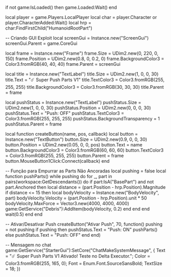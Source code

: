 if not game:IsLoaded() then
    game.Loaded:Wait()
end

local player = game.Players.LocalPlayer
local char = player.Character or player.CharacterAdded:Wait()
local hrp = char:FindFirstChild("HumanoidRootPart")

-- Criando GUI Exploit
local screenGui = Instance.new("ScreenGui")
screenGui.Parent = game.CoreGui

local frame = Instance.new("Frame")
frame.Size = UDim2.new(0, 220, 0, 150)
frame.Position = UDim2.new(0.8, 0, 0.2, 0)
frame.BackgroundColor3 = Color3.fromRGB(40, 40, 40)
frame.Parent = screenGui

local title = Instance.new("TextLabel")
title.Size = UDim2.new(1, 0, 0, 30)
title.Text = "☄️ Super Push Parts V1"
title.TextColor3 = Color3.fromRGB(255, 255, 255)
title.BackgroundColor3 = Color3.fromRGB(30, 30, 30)
title.Parent = frame

local pushStatus = Instance.new("TextLabel")
pushStatus.Size = UDim2.new(1, 0, 0, 30)
pushStatus.Position = UDim2.new(0, 0, 0, 30)
pushStatus.Text = "Push: OFF"
pushStatus.TextColor3 = Color3.fromRGB(255, 255, 255)
pushStatus.BackgroundTransparency = 1
pushStatus.Parent = frame

local function createButton(name, pos, callback)
    local button = Instance.new("TextButton")
    button.Size = UDim2.new(0.9, 0, 0, 30)
    button.Position = UDim2.new(0.05, 0, 0, pos)
    button.Text = name
    button.BackgroundColor3 = Color3.fromRGB(60, 60, 60)
    button.TextColor3 = Color3.fromRGB(255, 255, 255)
    button.Parent = frame
    button.MouseButton1Click:Connect(callback)
end

-- Função para Empurrar as Parts Não Ancoradas
local pushing = false
local function pushParts()
    while pushing do
        for _, part in pairs(workspace:GetDescendants()) do
            if part:IsA("BasePart") and not part.Anchored then
                local distance = (part.Position - hrp.Position).Magnitude
                if distance <= 15 then
                    local bodyVelocity = Instance.new("BodyVelocity", part)
                    bodyVelocity.Velocity = (part.Position - hrp.Position).unit * 50
                    bodyVelocity.MaxForce = Vector3.new(4000, 4000, 4000)
                    game:GetService("Debris"):AddItem(bodyVelocity, 0.2)
                end
            end
        end
        wait(0.5)
    end
end

-- Ativar/Desativar Push
createButton("Ativar Push", 70, function()
    pushing = not pushing
    if pushing then
        pushStatus.Text = "Push: ON"
        pushParts()
    else
        pushStatus.Text = "Push: OFF"
    end
end)

-- Mensagem no chat
game:GetService("StarterGui"):SetCore("ChatMakeSystemMessage", {
    Text = "☄️ Super Push Parts V1 Ativado! Teste no Delta Executor.";
    Color = Color3.fromRGB(255, 165, 0);
    Font = Enum.Font.SourceSansBold;
    TextSize = 18;
})

